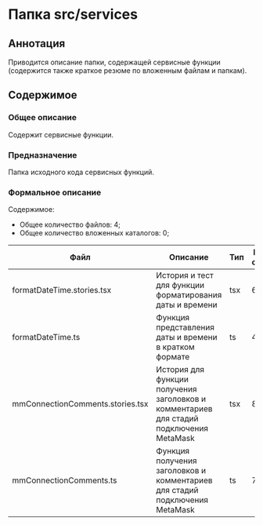 # Папка src/services

## Аннотация

Приводится описание папки, содержащей сервисные функции (содержится также краткое резюме по вложенным файлам и папкам).

## Содержимое

### Общее описание

Содержит сервисные функции.

### Предназначение

Папка исходного кода сервисных функций.


### Формальное описание

Содержимое:
* Общее количество файлов: 4;
* Общее количество вложенных каталогов: 0;

| Файл                             | Описание                                                                                | Тип | К-во строк | Последнее изменение | Звезды    |
|----------------------------------|-----------------------------------------------------------------------------------------|-----|------------|---------------------|-----------|
| formatDateTime.stories.tsx       | История и тест для функции форматирования даты и времени                                | tsx | 65         | 2025-05-09 20:41:46 | Нет звезд |
| formatDateTime.ts                | Функция представления даты и времени в кратком формате                                  | ts  | 49         | 2025-05-10 14:22:12 | ★☆☆☆☆     |
| mmConnectionComments.stories.tsx | История для функции получения заголовков и комментариев для стадий подключения MetaMask | tsx | 87         | 2025-05-10 14:20:41 | Нет звезд |
| mmConnectionComments.ts          | Функция получения заголовков и комментариев для стадий подключения MetaMask             | ts  | 72         | 2025-05-10 13:46:11 | ★☆☆☆☆     |


